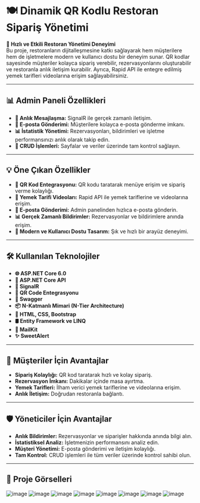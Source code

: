 # 🍽️ Dinamik QR Kodlu Restoran Sipariş Yönetimi

**🚀 Hızlı ve Etkili Restoran Yönetimi Deneyimi**  
Bu proje, restoranların dijitalleşmesine katkı sağlayarak hem müşterilere hem de işletmelere modern ve kullanıcı dostu bir deneyim sunar. QR kodlar sayesinde müşteriler kolayca sipariş verebilir, rezervasyonlarını oluşturabilir ve restoranla anlık iletişim kurabilir. Ayrıca, Rapid API ile entegre edilmiş yemek tarifleri videolarına erişim sağlayabilirsiniz.

---

## 📊 Admin Paneli Özellikleri
- **🔄 Anlık Mesajlaşma:** SignalR ile gerçek zamanlı iletişim.  
- **📩 E-posta Gönderimi:** Müşterilere kolayca e-posta gönderme imkanı.  
- **📊 İstatistik Yönetimi:** Rezervasyonları, bildirimleri ve işletme performansınızı anlık olarak takip edin.  
- **🔧 CRUD İşlemleri:** Sayfalar ve veriler üzerinde tam kontrol sağlayın.

---

## 💡 Öne Çıkan Özellikler
- **📱 QR Kod Entegrasyonu:** QR kodu taratarak menüye erişim ve sipariş verme kolaylığı.  
- **🎥 Yemek Tarifi Videoları:** Rapid API ile yemek tariflerine ve videolarına erişim.  
- **📧 E-posta Gönderimi:** Admin panelinden hızlıca e-posta gönderin.  
- **📊 Gerçek Zamanlı Bildirimler:** Rezervasyonlar ve bildirimlere anında erişim.  
- **🎨 Modern ve Kullanıcı Dostu Tasarım:** Şık ve hızlı bir arayüz deneyimi.

---

## 🛠️ Kullanılan Teknolojiler
- **🌐 ASP.NET Core 6.0**  
- **🔗 ASP.NET Core API**  
- **📡 SignalR**  
- **🔲 QR Code Entegrasyonu**  
- **📜 Swagger**  
- **📦 N-Katmanlı Mimari (N-Tier Architecture)**  
- **🎨 HTML, CSS, Bootstrap**  
- **🛢️ Entity Framework ve LINQ**  
- **📧 MailKit**  
- **✨ SweetAlert**

---

## 👥 Müşteriler İçin Avantajlar
- **Sipariş Kolaylığı:** QR kod taratarak hızlı ve kolay sipariş.  
- **Rezervasyon İmkanı:** Dakikalar içinde masa ayırtma.  
- **Yemek Tarifleri:** İlham verici yemek tariflerine ve videolarına erişim.  
- **Anlık İletişim:** Doğrudan restoranla bağlantı.

---

## 🛡️ Yöneticiler İçin Avantajlar
- **Anlık Bildirimler:** Rezervasyonlar ve siparişler hakkında anında bilgi alın.  
- **İstatistiksel Analiz:** İşletmenizin performansını analiz edin.  
- **Müşteri Yönetimi:** E-posta gönderimi ve iletişim kolaylığı.  
- **Tam Kontrol:** CRUD işlemleri ile tüm veriler üzerinde kontrol sahibi olun.

---

## 🔗 Proje Görselleri 
![image](https://github.com/user-attachments/assets/dcbd891f-16ce-4e3f-8ed3-781a9ec4ef61)
![image](https://github.com/user-attachments/assets/03d6a6da-25dc-4187-9c50-e99b4c39e0ba)
![image](https://github.com/user-attachments/assets/4da3b8c8-7d3e-47e2-aa85-a3b8489172d5)
![image](https://github.com/user-attachments/assets/17a5190e-d0d4-4440-9bc6-089eff8333dd)
![image](https://github.com/user-attachments/assets/e5c7dd7d-23e4-41f2-b101-21b528983322)
![image](https://github.com/user-attachments/assets/9af03505-0a66-4452-9ab9-f77dd3a2c6f7)
![image](https://github.com/user-attachments/assets/1ce77865-0ab9-4407-b1e8-df999abfe8ba)
![image](https://github.com/user-attachments/assets/c1ce0a1f-ca78-4fe1-ad53-017a6ac7b31a)

